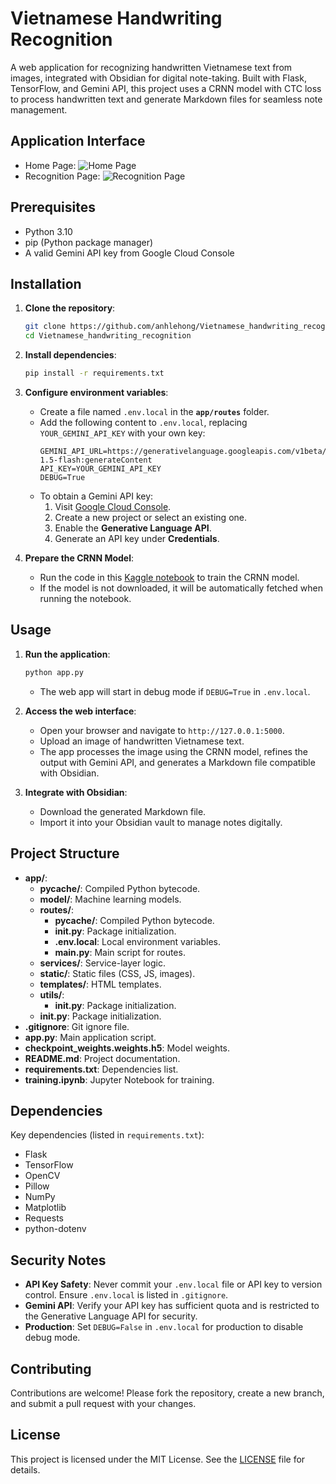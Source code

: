 # Vietnamese Handwriting Recognition

A web application for recognizing handwritten Vietnamese text from images, integrated with Obsidian for digital note-taking. Built with Flask, TensorFlow, and Gemini API, this project uses a CRNN model with CTC loss to process handwritten text and generate Markdown files for seamless note management.

## Application Interface

- Home Page: ![Home Page](https://res.cloudinary.com/dapvvdxw7/image/upload/v1750269266/home_ipz02k.png)
- Recognition Page: ![Recognition Page](https://res.cloudinary.com/dapvvdxw7/image/upload/v1750269279/recognition_nyzbru.png)

## Prerequisites

- Python 3.10
- pip (Python package manager)
- A valid Gemini API key from Google Cloud Console

## Installation

1. **Clone the repository**:
   ```bash
   git clone https://github.com/anhlehong/Vietnamese_handwriting_recognition.git
   cd Vietnamese_handwriting_recognition
   ```

2. **Install dependencies**:
   ```bash
   pip install -r requirements.txt
   ```

3. **Configure environment variables**:
   - Create a file named `.env.local` in the **`app/routes`** folder.
   - Add the following content to `.env.local`, replacing `YOUR_GEMINI_API_KEY` with your own key:
     ```env
     GEMINI_API_URL=https://generativelanguage.googleapis.com/v1beta/models/gemini-1.5-flash:generateContent
     API_KEY=YOUR_GEMINI_API_KEY
     DEBUG=True
     ```
   - To obtain a Gemini API key:
     1. Visit [Google Cloud Console](https://console.cloud.google.com/).
     2. Create a new project or select an existing one.
     3. Enable the **Generative Language API**.
     4. Generate an API key under **Credentials**.

4. **Prepare the CRNN Model**:
   - Run the code in this [Kaggle notebook](https://www.kaggle.com/code/daclongml/crnn-ocr) to train the CRNN model.
   - If the model is not downloaded, it will be automatically fetched when running the notebook.

## Usage

1. **Run the application**:
   ```bash
   python app.py
   ```
   - The web app will start in debug mode if `DEBUG=True` in `.env.local`.

2. **Access the web interface**:
   - Open your browser and navigate to `http://127.0.0.1:5000`.
   - Upload an image of handwritten Vietnamese text.
   - The app processes the image using the CRNN model, refines the output with Gemini API, and generates a Markdown file compatible with Obsidian.

3. **Integrate with Obsidian**:
   - Download the generated Markdown file.
   - Import it into your Obsidian vault to manage notes digitally.

## Project Structure

- **app/**:
  - **__pycache__/**: Compiled Python bytecode.
  - **model/**: Machine learning models.
  - **routes/**:
    - **__pycache__/**: Compiled Python bytecode.
    - **__init__.py**: Package initialization.
    - **.env.local**: Local environment variables.
    - **main.py**: Main script for routes.
  - **services/**: Service-layer logic.
  - **static/**: Static files (CSS, JS, images).
  - **templates/**: HTML templates.
  - **utils/**:
    - **__init__.py**: Package initialization.
  - **__init__.py**: Package initialization.
- **.gitignore**: Git ignore file.
- **app.py**: Main application script.
- **checkpoint_weights.weights.h5**: Model weights.
- **README.md**: Project documentation.
- **requirements.txt**: Dependencies list.
- **training.ipynb**: Jupyter Notebook for training.

## Dependencies

Key dependencies (listed in `requirements.txt`):
- Flask
- TensorFlow
- OpenCV
- Pillow
- NumPy
- Matplotlib
- Requests
- python-dotenv

## Security Notes

- **API Key Safety**: Never commit your `.env.local` file or API key to version control. Ensure `.env.local` is listed in `.gitignore`.
- **Gemini API**: Verify your API key has sufficient quota and is restricted to the Generative Language API for security.
- **Production**: Set `DEBUG=False` in `.env.local` for production to disable debug mode.

## Contributing

Contributions are welcome! Please fork the repository, create a new branch, and submit a pull request with your changes.

## License

This project is licensed under the MIT License. See the [LICENSE](LICENSE) file for details.
